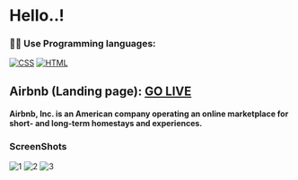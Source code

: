 # Hello..!
### 👨‍💻  Use Programming languages:
<p>
    <a href="#"><img alt="CSS" src="https://img.shields.io/badge/CSS-1572B6.svg?logo=css3&logoColor=white"></a>
    <a href="#"><img alt="HTML" src="https://img.shields.io/badge/HTML-E34F26.svg?logo=html5&logoColor=white"></a>
</p>

## Airbnb (Landing page): [GO LIVE](https://lalitpatil891.github.io/airbnb/) 
#### Airbnb, Inc. is an American company operating an online marketplace for short- and long-term homestays and experiences.

### ScreenShots
![1](https://github.com/lalitpatil891/airbnb/assets/114104065/4b2a3626-5947-4fb6-8721-29a01c000431)
![2](https://github.com/lalitpatil891/airbnb/assets/114104065/6d795359-fd00-494c-8ec3-2cf9e0e47f8b)
![3](https://github.com/lalitpatil891/airbnb/assets/114104065/7029cda0-be36-40ff-8393-953046ee2046)
